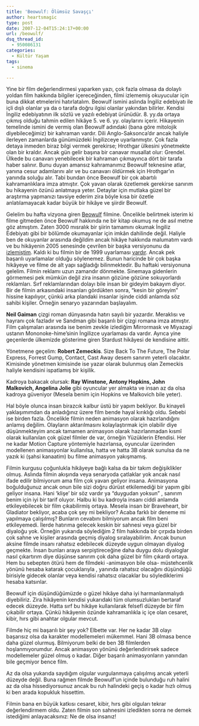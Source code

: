 ```yaml
---
title: 'Beowulf: Ölümsüz Savaşçı'
author: heartsmagic
type: post
date: 2007-12-04T15:24:17+00:00
url: /beowulf/
dsq_thread_id:
  - 950086131
categories:
  - Kültür Yaşam
tags:
  - sinema

---
```

Yine bir film değerlendirmesi yaparken yazı, çok fazla olmasa da dolaylı yoldan film hakkında bilgiler içereceğinden, filmi izlememiş okuyucular için buna dikkat etmelerini hatırlatalım. Beowulf ismini aslında İngiliz edebiyatı ile içli dışlı olanlar ya da o tarafa doğru ilgisi olanlar yakından bilirler. Kendisi İngiliz edebiyatının ilk sözlü ve yazılı edebiyat ürünüdür. 8. yy.da ortaya çıkmış olduğu tahmin edilen hikâye 5. ve 6. yy. olaylarını içerir. Hikayenin temelinde ismini de vermiş olan Beowulf adındaki (bana göre mitolojik diyebileceğimiz) bir kahraman vardır. Dili Anglo-Saksonca&#8217;dır ancak haliyle ilerleyen zamanlarda günümüzdeki İngilizceye uyarlanmıştır. Çok fazla detaya inmeden biraz bilgi vermek gerekirse; Hrothgar ülkesini yönetmekte olan bir kraldır. Ancak gün gelir başına bir canavar musallat olur: Grendel. Ülkede bu canavarı yenebilecek bir kahraman çıkmayınca dört bir tarafa haber salınır. Bunu duyan amansız kahramanımız Beowulf teknesine atlar, yanına cesur adamlarını alır ve bu canavarı öldürmek için Hrothgar&#8217;ın yanında soluğu alır. Tabi bundan önce Beowulf bir çok abartılı kahramanlıklara imza atmıştır. Çok yavan olarak özetlemek gerekirse sanırım bu hikayenin özünü anlatmaya yeter. Detaylar için mutlaka güzel bir araştırma yapmanızı tavsiye ederim zira böyle kısa bir özetle anlatılamayacak kadar büyük bir hikâye ve şiirdir Beowulf.

Gelelim bu hafta vizyona giren <a href="https://www.imdb.com/title/tt0442933/" target="_blank">Beowulf</a> filmine. Öncelikle belirtmek isterim ki filme gitmeden önce Beowulf hakkında ne bir kitap okumuş ne de asıl metne göz atmıştım. Zaten 3000 mısralık bir şiirin tamamını okumak İngiliz Edebiyatı gibi bir bölümde okumayanlar için imkân dahilinde değil. Haliyle ben de okuyanlar arasında değildim ancak hikâye hakkında malumatım vardı ve bu hikâyenin 2005 senesinde çevrilen bir başka versiyonunu da <a href="https://www.imdb.com/title/tt0402057/" target="_blank">izlemiştim</a>. Kaldı ki bu filmin bir de 1999 uyarlaması <a href="https://www.imdb.com/title/tt0120604/" target="_blank">vardır</a>. Ancak pek başarılı uyarlamalar olduğu söylenemez. Bunun haricinde bir çok başka hikâyeye ve filme de alt yapı sağladığı bilinmektedir. Bu haftaki versiyonuna gelelim. Filmin reklamı uzun zamandır dönmekte. Sinemaya gidenlerin görmemesi pek mümkün değil zira insanın gözüne gözüne sokuyorlardı reklamları. Sırf reklamlarından dolayı bile insan bir gideyim bakayım diyor. Bir de filmin arkasındaki insanları gördükten sonra, &#8220;kesin bir göreyim&#8221; hissine kapılıyor, çünkü arka plandaki insanlar işinde ciddi anlamda söz sahibi kişiler. Örneğin senaryo yazarından başlayalım.

**Neil Gaiman** çizgi roman dünyasında hatırı sayılı bir yazardır. Meraklısı ve hayranı çok fazladır ve Sandman gibi başarılı bir çizgi romana imza atmıştır. Film çalışmaları arasında ise benim zevkle izlediğim Mirrormask ve Miyazagi ustanın Mononoke-hime&#8217;sinin İngilizce uyarlaması da vardır. Ayrıca yine geçenlerde ülkemizde gösterime giren Stardust hikâyesi de kendisine aittir.

Yönetmene geçelim: **Robert Zemeckis**. Size Back To The Future, The Polar Express, Forrest Gump, Contact, Cast Away desem sanırım yeterli olacaktır. Kimisinde yönetmen kimisinde ise yazar olarak bulunmuş olan Zemeckis haliyle kendisini ispatlamış bir kişilik.

Kadroya bakacak olursak: **Ray Winstone, Antony Hopkins, John Malkovich, Angelina Jolie** gibi oyuncular yer almakta ve insan az da olsa kadroya güveniyor (Mesela benim için Hopkins ve Malkovich bile yeter).

Hal böyle olunca insan birazcık kalbur üstü bir yapım bekliyor. Bu kinayeli yaklaşımımdan da anladığınız üzere film bende hayal kırıklığı oldu. Sebebi ise birden fazla. Öncelikle filmin neden animasyon olarak hazırlandığını anlamış değilim. Olayların aktarılmasını kolaylaştırmak için olabilir diye düşünmekteyim ancak tamamen animasyon olarak hazırlanmadan kısmî olarak kullanılan çok güzel filmler de var, örneğin Yüzüklerin Efendisi. Her ne kadar Motion Capture yöntemiyle hazırlansa, oyuncular üzerinden modellenen animasyonlar kullanılsa, hatta ve hatta 3B olarak sunulsa da ne yazık ki (şahsi kanaatim) bu filme animasyon yakışmamış.

Filmin kurgusu çoğunlukla hikâyeye bağlı kalsa da bir takım değişiklikler olmuş. Aslında filmin akışında veya senaryoda çatlaklar yok ancak nasıl ifade edilir bilmiyorum ama film çok yavan geliyor insana. Animasyona boğulduğunuz ancak onun bile sizi doğru dürüst etkilemediği bir yapım gibi geliyor insana. Hani &#8216;klişe&#8217; bir söz vardır ya &#8220;duygudan yoksun&#8221; , sanırım benim için iyi bir tarif oluyor. Halbu ki bu kadroyla insanı ciddi anlamda etkileyebilecek bir film çıkabilirmiş ortaya. Mesela insan bir Braveheart, bir Gladiator bekliyor, acaba çok şey mi bekliyor? Acaba farklı bir deneme mi yapılmaya çalışılmış? Bunların cevabını bilmiyorum ancak film beni etkileyemedi. İlerde hatırıma gelecek keskin bir sahnesi veya güzel bir diyaloğu yok. Örneğin yukarıda söylediğim 2 film hakkında bir çırpıda birden çok sahne ve kişiler arasında geçmiş diyalog sıralayabilirim. Ancak bunun aksine filmde insanı rahatsız edebilecek düzeyde uygun olmayan diyalog geçmekte. İnsan bunları araya serpiştireceğine daha duygu dolu diyaloglar nasıl çıkartırım diye düşünse sanırım çok daha güzel bir film çıkardı ortaya. Hem bu sebepten ötürü hem de filmdeki -animasyon bile olsa- müstehcenlik yönünü hesaba katarak çocuklarıyla , yanında rahatsız olacağını düşündüğü birisiyle gidecek olanlar veya kendisi rahatsız olacaklar bu söylediklerimi hesaba katsınlar.

Beowulf için düşündüğümüzde o güzel hikâye daha iyi harmanlanmalıydı diyebiliriz. Zira hikâyenin kendisi yukarıdaki tüm olumsuzlukları bertaraf edecek düzeyde. Hatta sırf bu hikâye kullanılarak felsefî düzeyde bir film çıkabilir ortaya. Çünkü hikâyenin özünde kahramanlıkla iç içe olan cesaret, kibir, hırs gibi anahtar olgular mevcut.

Filmde hiç mi başarılı bir şey yok? Elbette var. Her ne kadar 3B olayı başarısız olsa da karakter modellemeleri mükemmel. Hani 3B olmasa bence daha güzel olurmuş. Bilmiyorum belki de ben 3B filmlerden hoşlanmıyorumdur. Ancak animasyon yönünü değerlendirirsek sadece modellemeler güzel olmuş o kadar. Diğer başarılı animasyonların yanından bile geçmiyor bence film.

Az da olsa yukarıda saydığım olgular vurgulanmaya çalışılmış ancak yeterli düzeyde değil. Buna rağmen filmde Beowulf&#8217;un içinde bulunduğu ruh halini az da olsa hissediyorsunuz ancak bu ruh halindeki geçiş o kadar hızlı olmuş ki ben arada kopukluk hissettim.

Filmin bana en büyük katkısı cesaret, kibir, hırs gibi olguları tekrar değerlendirmem oldu. Zaten filmin son sahnesini izledikten sonra ne demek istediğimi anlayacaksınız: Ne de olsa insanız!